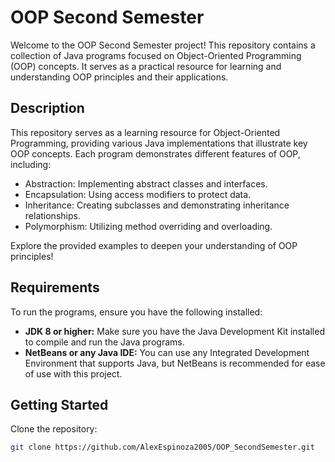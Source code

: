 # OOP Second Semester

Welcome to the OOP Second Semester project! This repository contains a collection of Java programs focused on Object-Oriented Programming (OOP) concepts. It serves as a practical resource for learning and understanding OOP principles and their applications.

## Description

This repository serves as a learning resource for Object-Oriented Programming, providing various Java implementations that illustrate key OOP concepts. Each program demonstrates different features of OOP, including:

- Abstraction: Implementing abstract classes and interfaces.
- Encapsulation: Using access modifiers to protect data.
- Inheritance: Creating subclasses and demonstrating inheritance relationships.
- Polymorphism: Utilizing method overriding and overloading.

Explore the provided examples to deepen your understanding of OOP principles!

## Requirements

To run the programs, ensure you have the following installed:

- **JDK 8 or higher:** Make sure you have the Java Development Kit installed to compile and run the Java programs.
- **NetBeans or any Java IDE:** You can use any Integrated Development Environment that supports Java, but NetBeans is recommended for ease of use with this project.

## Getting Started

Clone the repository:

```bash
git clone https://github.com/AlexEspinoza2005/OOP_SecondSemester.git
